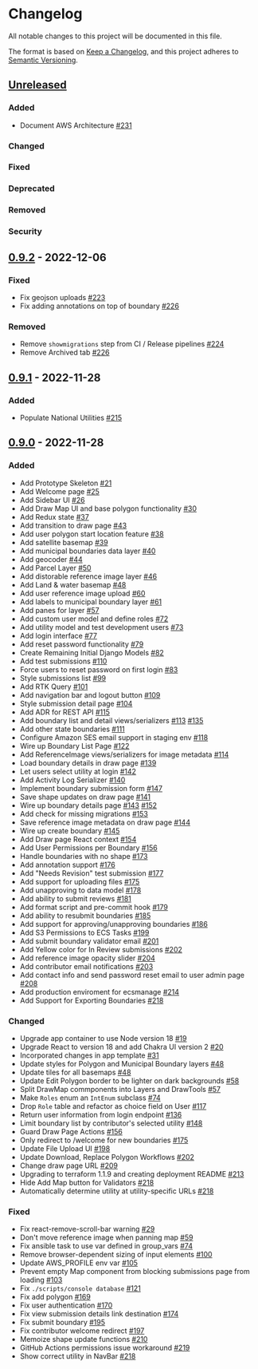 # Changelog

All notable changes to this project will be documented in this file.

The format is based on [Keep a Changelog](https://keepachangelog.com/en/1.0.0/),
and this project adheres to [Semantic Versioning](https://semver.org/spec/v2.0.0.html).

## [Unreleased]

### Added

- Document AWS Architecture [#231](https://github.com/azavea/iow-boundary-tool/pull/231)

### Changed

### Fixed

### Deprecated

### Removed

### Security

## [0.9.2] - 2022-12-06

### Fixed

- Fix geojson uploads [#223](https://github.com/azavea/iow-boundary-tool/pull/223)
- Fix adding annotations on top of boundary [#226](https://github.com/azavea/iow-boundary-tool/pull/226)

### Removed

- Remove `showmigrations` step from CI / Release pipelines [#224](https://github.com/azavea/iow-boundary-tool/pull/224)
- Remove Archived tab [#226](https://github.com/azavea/iow-boundary-tool/pull/226)

## [0.9.1] - 2022-11-28

### Added

- Populate National Utilities [#215](https://github.com/azavea/iow-boundary-tool/pull/215)

## [0.9.0] - 2022-11-28

### Added

- Add Prototype Skeleton [#21](https://github.com/azavea/iow-boundary-tool/pull/21)
- Add Welcome page [#25](https://github.com/azavea/iow-boundary-tool/pull/25)
- Add Sidebar UI [#26](https://github.com/azavea/iow-boundary-tool/pull/26)
- Add Draw Map UI and base polygon functionality [#30](https://github.com/azavea/iow-boundary-tool/pull/30)
- Add Redux state [#37](https://github.com/azavea/iow-boundary-tool/pull/37)
- Add transition to draw page [#43](https://github.com/azavea/iow-boundary-tool/pull/43)
- Add user polygon start location feature [#38](https://github.com/azavea/iow-boundary-tool/pull/38)
- Add satellite basemap [#39](https://github.com/azavea/iow-boundary-tool/pull/39)
- Add municipal boundaries data layer [#40](https://github.com/azavea/iow-boundary-tool/pull/40)
- Add geocoder [#44](https://github.com/azavea/iow-boundary-tool/pull/44)
- Add Parcel Layer [#50](https://github.com/azavea/iow-boundary-tool/pull/50)
- Add distorable reference image layer [#46](https://github.com/azavea/iow-boundary-tool/pull/46)
- Add Land & water basemap [#48](https://github.com/azavea/iow-boundary-tool/pull/48)
- Add user reference image upload [#60](https://github.com/azavea/iow-boundary-tool/pull/60)
- Add labels to municipal boundary layer [#61](https://github.com/azavea/iow-boundary-tool/pull/61)
- Add panes for layer [#57](https://github.com/azavea/iow-boundary-tool/pull/57)
- Add custom user model and define roles [#72](https://github.com/azavea/iow-boundary-tool/pull/72)
- Add utility model and test development users [#73](https://github.com/azavea/iow-boundary-tool/pull/73)
- Add login interface [#77](https://github.com/azavea/iow-boundary-tool/pull/77)
- Add reset password functionality [#79](https://github.com/azavea/iow-boundary-tool/pull/79)
- Create Remaining Initial Django Models [#82](https://github.com/azavea/iow-boundary-tool/pull/82)
- Add test submissions [#110](https://github.com/azavea/iow-boundary-tool/pull/110)
- Force users to reset password on first login [#83](https://github.com/azavea/iow-boundary-tool/pull/83)
- Style submissions list [#99](https://github.com/azavea/iow-boundary-tool/pull/99)
- Add RTK Query [#101](https://github.com/azavea/iow-boundary-tool/pull/101)
- Add navigation bar and logout button [#109](https://github.com/azavea/iow-boundary-tool/pull/109)
- Style submission detail page [#104](https://github.com/azavea/iow-boundary-tool/pull/104)
- Add ADR for REST API [#115](https://github.com/azavea/iow-boundary-tool/pull/115)
- Add boundary list and detail views/serializers [#113](https://github.com/azavea/iow-boundary-tool/pull/113) [#135](https://github.com/azavea/iow-boundary-tool/pull/135)
- Add other state boundaries [#111](https://github.com/azavea/iow-boundary-tool/pull/111)
- Configure Amazon SES email support in staging env [#118](https://github.com/azavea/iow-boundary-tool/pull/118)
- Wire up Boundary List Page [#122](https://github.com/azavea/iow-boundary-tool/pull/122)
- Add ReferenceImage views/serializers for image metadata [#114](https://github.com/azavea/iow-boundary-tool/pull/114)
- Load boundary details in draw page [#139](https://github.com/azavea/iow-boundary-tool/pull/139)
- Let users select utility at login [#142](https://github.com/azavea/iow-boundary-tool/pull/142)
- Add Activity Log Serializer [#140](https://github.com/azavea/iow-boundary-tool/pull/140)
- Implement boundary submission form [#147](https://github.com/azavea/iow-boundary-tool/pull/147)
- Save shape updates on draw page [#141](https://github.com/azavea/iow-boundary-tool/pull/141)
- Wire up boundary details page [#143](https://github.com/azavea/iow-boundary-tool/pull/143) [#152](https://github.com/azavea/iow-boundary-tool/pull/152)
- Add check for missing migrations [#153](https://github.com/azavea/iow-boundary-tool/pull/153)
- Save reference image metadata on draw page [#144](https://github.com/azavea/iow-boundary-tool/pull/144)
- Wire up create boundary [#145](https://github.com/azavea/iow-boundary-tool/pull/145)
- Add Draw page React context [#154](https://github.com/azavea/iow-boundary-tool/pull/154)
- Add User Permissions per Boundary [#156](https://github.com/azavea/iow-boundary-tool/pull/156)
- Handle boundaries with no shape [#173](https://github.com/azavea/iow-boundary-tool/pull/173)
- Add annotation support [#176](https://github.com/azavea/iow-boundary-tool/pull/176)
- Add "Needs Revision" test submission [#177](https://github.com/azavea/iow-boundary-tool/pull/177)
- Add support for uploading files [#175](https://github.com/azavea/iow-boundary-tool/pull/175)
- Add unapproving to data model [#178](https://github.com/azavea/iow-boundary-tool/pull/178)
- Add ability to submit reviews [#181](https://github.com/azavea/iow-boundary-tool/pull/181)
- Add format script and pre-commit hook [#179](https://github.com/azavea/iow-boundary-tool/pull/179)
- Add ability to resubmit boundaries [#185](https://github.com/azavea/iow-boundary-tool/pull/185)
- Add support for approving/unapproving boundaries [#186](https://github.com/azavea/iow-boundary-tool/pull/186)
- Add S3 Permissions to ECS Tasks [#199](https://github.com/azavea/iow-boundary-tool/pull/199)
- Add submit boundary validator email [#201](https://github.com/azavea/iow-boundary-tool/pull/201)
- Add Yellow color for In Review submissions [#202](https://github.com/azavea/iow-boundary-tool/pull/202)
- Add reference image opacity slider [#204](https://github.com/azavea/iow-boundary-tool/pull/204)
- Add contributor email notifications [#203](https://github.com/azavea/iow-boundary-tool/pull/203)
- Add contact info and send password reset email to user admin page [#208](https://github.com/azavea/iow-boundary-tool/pull/208)
- Add production enviroment for ecsmanage [#214](https://github.com/azavea/iow-boundary-tool/pull/214)
- Add Support for Exporting Boundaries [#218](https://github.com/azavea/iow-boundary-tool/pull/218)

### Changed

- Upgrade app container to use Node version 18 [#19](https://github.com/azavea/iow-boundary-tool/pull/19)
- Upgrade React to version 18 and add Chakra UI version 2 [#20](https://github.com/azavea/iow-boundary-tool/pull/20)
- Incorporated changes in app template [#31](https://github.com/azavea/iow-boundary-tool/pull/31)
- Update styles for Polygon and Municipal Boundary layers [#48](https://github.com/azavea/iow-boundary-tool/pull/48)
- Update tiles for all basemaps [#48](https://github.com/azavea/iow-boundary-tool/pull/48)
- Update Edit Polygon border to be lighter on dark backgrounds [#58](https://github.com/azavea/iow-boundary-tool/pull/58)
- Split DrawMap commponents into Layers and DrawTools [#57](https://github.com/azavea/iow-boundary-tool/pull/57)
- Make `Roles` enum an `IntEnum` subclass [#74](https://github.com/azavea/iow-boundary-tool/pull/74)
- Drop `Role` table and refactor as choice field on User [#117](https://github.com/azavea/iow-boundary-tool/pull/117)
- Return user information from login endpoint [#136](https://github.com/azavea/iow-boundary-tool/pull/136)
- Limit boundary list by contributor's selected utility [#148](https://github.com/azavea/iow-boundary-tool/pull/148)
- Guard Draw Page Actions [#156](https://github.com/azavea/iow-boundary-tool/pull/156)
- Only redirect to /welcome for new boundaries [#175](https://github.com/azavea/iow-boundary-tool/pull/175)
- Update File Upload UI [#198](https://github.com/azavea/iow-boundary-tool/pull/198)
- Update Download, Replace Polygon Workflows [#202](https://github.com/azavea/iow-boundary-tool/pull/202)
- Change draw page URL [#209](https://github.com/azavea/iow-boundary-tool/pull/209)
- Upgrading to terraform 1.1.9 and creating deployment README [#213](https://github.com/azavea/iow-boundary-tool/pull/213)
- Hide Add Map button for Validators [#218](https://github.com/azavea/iow-boundary-tool/pull/218)
- Automatically determine utility at utility-specific URLs [#218](https://github.com/azavea/iow-boundary-tool/pull/218)

### Fixed

- Fix react-remove-scroll-bar warning [#29](https://github.com/azavea/iow-boundary-tool/pull/29)
- Don't move reference image when panning map [#59](https://github.com/azavea/iow-boundary-tool/pull/59)
- Fix ansible task to use var defined in group_vars [#74](https://github.com/azavea/iow-boundary-tool/pull/74)
- Remove browser-dependent sizing of input elements [#100](https://github.com/azavea/iow-boundary-tool/pull/100)
- Update AWS_PROFILE env var [#105](https://github.com/azavea/iow-boundary-tool/pull/105)
- Prevent empty Map component from blocking submissions page from loading [#103](https://github.com/azavea/iow-boundary-tool/pull/103)
- Fix `./scripts/console database` [#121](https://github.com/azavea/iow-boundary-tool/pull/121)
- Fix add polygon [#169](https://github.com/azavea/iow-boundary-tool/pull/169)
- Fix user authentication [#170](https://github.com/azavea/iow-boundary-tool/pull/170)
- Fix view submission details link destination [#174](https://github.com/azavea/iow-boundary-tool/pull/174)
- Fix submit boundary [#195](https://github.com/azavea/iow-boundary-tool/pull/195)
- Fix contributor welcome redirect [#197](https://github.com/azavea/iow-boundary-tool/pull/197)
- Memoize shape update functions [#210](https://github.com/azavea/iow-boundary-tool/pull/210)
- GitHub Actions permissions issue workaround [#219](https://github.com/azavea/iow-boundary-tool/pull/219)
- Show correct utility in NavBar [#218](https://github.com/azavea/iow-boundary-tool/pull/218)


[Unreleased]: https://github.com/azavea/iow-boundary-tool/compare/0.9.2...HEAD
[0.9.2]: https://github.com/azavea/iow-boundary-tool/compare/0.9.0...0.9.2
[0.9.1]: https://github.com/azavea/iow-boundary-tool/compare/0.9.0...0.9.1
[0.9.0]: https://github.com/azavea/iow-boundary-tool/compare/0a16671...0.9.0

